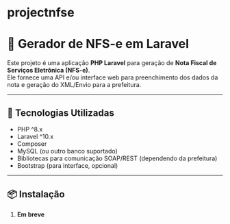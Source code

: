 # projectnfse

# 📄 Gerador de NFS-e em Laravel

Este projeto é uma aplicação **PHP Laravel** para geração de **Nota Fiscal de Serviços Eletrônica (NFS-e)**.  
Ele fornece uma API e/ou interface web para preenchimento dos dados da nota e geração do XML/Envio para a prefeitura.

---

## 🚀 Tecnologias Utilizadas
- PHP ^8.x
- Laravel ^10.x
- Composer
- MySQL (ou outro banco suportado)
- Bibliotecas para comunicação SOAP/REST (dependendo da prefeitura)
- Bootstrap (para interface, opcional)

---

## 📦 Instalação

1. **Em breve**

